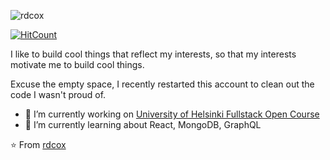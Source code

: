<p align="left"> <img src="https://komarev.com/ghpvc/?username=rdcox" alt="rdcox" /> </p>

[![HitCount](http://hits.dwyl.com/rdcox/rdcox.svg)](http://hits.dwyl.com/rdcox/rdcox)

I like to build cool things that reflect my interests, so that my interests motivate me to build cool things.

Excuse the empty space, I recently restarted this account to clean out the code I wasn't proud of.

- 🔭 I’m currently working on [University of Helsinki Fullstack Open Course](https://fullstackopen.com/en/about)
- 🌱 I’m currently learning about React, MongoDB, GraphQL

⭐️ From [rdcox](https://github.com/rdcox)
